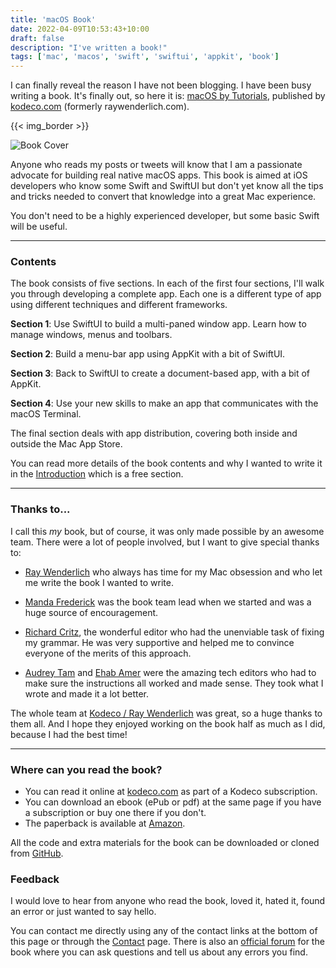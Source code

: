 ```yaml
---
title: 'macOS Book'
date: 2022-04-09T10:53:43+10:00
draft: false
description: "I've written a book!"
tags: ['mac', 'macos', 'swift', 'swiftui', 'appkit', 'book']
---
```


I can finally reveal the reason I have not been blogging. I have been busy writing a book. It's finally out, so here it is: [macOS by Tutorials][1], published by [kodeco.com][2] (formerly raywenderlich.com).

<!--more-->

{{< img_border >}}

![Book Cover][i1]

Anyone who reads my posts or tweets will know that I am a passionate advocate for building real native macOS apps. This book is aimed at iOS developers who know some Swift and SwiftUI but don't yet know all the tips and tricks needed to convert that knowledge into a great Mac experience.

You don't need to be a highly experienced developer, but some basic Swift will be useful.

---

### Contents

The book consists of five sections. In each of the first four sections, I'll walk you through developing a complete app. Each one is a different type of app using different techniques and different frameworks.

**Section 1**: Use SwiftUI to build a multi-paned window app. Learn how to manage windows, menus and toolbars.

**Section 2**: Build a menu-bar app using AppKit with a bit of SwiftUI.

**Section 3**: Back to SwiftUI to create a document-based app, with a bit of AppKit.

**Section 4**: Use your new skills to make an app that communicates with the macOS Terminal.

The final section deals with app distribution, covering both inside and outside the Mac App Store.

You can read more details of the book contents and why I wanted to write it in the [Introduction][3] which is a free section.

---

### Thanks to...

I call this _my_ book, but of course, it was only made possible by an awesome team. There were a lot of people involved, but I want to give special thanks to:

- [Ray Wenderlich][13] who always has time for my Mac obsession and who let me write the book I wanted to write.

- [Manda Frederick][9] was the book team lead when we started and was a huge source of encouragement.
- [Richard Critz][10], the wonderful editor who had the unenviable task of fixing my grammar. He was very supportive and helped me to convince everyone of the merits of this approach.
- [Audrey Tam][11] and [Ehab Amer][12] were the amazing tech editors who had to make sure the instructions all worked and made sense. They took what I wrote and made it a lot better.

The whole team at [Kodeco / Ray Wenderlich][14] was great, so a huge thanks to them all. And I hope they enjoyed working on the book half as much as I did, because I had the best time!

---

### Where can you read the book?

- You can read it online at [kodeco.com][1] as part of a Kodeco subscription.
- You can download an ebook (ePub or pdf) at the same page if you have a subscription or buy one there if you don't.
- The paperback is available at [Amazon][15].

All the code and extra materials for the book can be downloaded or cloned from [GitHub][6].

### Feedback

I would love to hear from anyone who read the book, loved it, hated it, found an error or just wanted to say hello.

You can contact me directly using any of the contact links at the bottom of this page or through the [Contact][8] page.
There is also an [official forum][7] for the book where you can ask questions and tell us about any errors you find.

[i1]: /images/2022/book_cover.png
[1]: https://www.kodeco.com/books/macos-by-tutorials
[2]: https://www.kodeco.com/
[3]: https://www.kodeco.com/books/macos-by-tutorials/v1.0/chapters/v-introduction
[6]: https://github.com/kodeco/mos-materials/tree/editions/1.0
[7]: https://forums.kodeco.com/c/books/macos-by-tutorials
[8]: /contact/
[9]: https://twitter.com/mandarazeware
[10]: https://twitter.com/rcritz
[11]: https://twitter.com/mataharimau
[12]: https://twitter.com/Waheiba
[13]: https://twitter.com/RayFromVA
[14]: https://twitter.com/rwenderlich
[15]: https://www.amazon.com/dp/1950325660/
